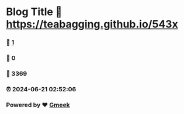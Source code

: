 # Blog Title :link: https://teabagging.github.io/543x 
### :page_facing_up: [1](https://teabagging.github.io/543x/tag.html) 
### :speech_balloon: 0 
### :hibiscus: 3369 
### :alarm_clock: 2024-06-21 02:52:06 
### Powered by :heart: [Gmeek](https://github.com/Meekdai/Gmeek)

